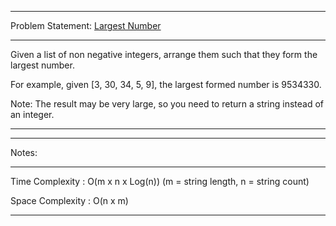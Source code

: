 ******************************************************************************
Problem Statement: [Largest Number](https://leetcode.com/problems/largest-number/)
******************************************************************************
Given a list of non negative integers, arrange them such that they form the largest number.

For example, given [3, 30, 34, 5, 9], the largest formed number is 9534330.

Note: The result may be very large, so you need to return a string instead of an integer.

*****************************************************************************

******************************************************************************
Notes: 
******************************************************************************
Time Complexity : O(m x n x Log(n)) (m = string length, n = string count)

Space Complexity : O(n x m)

******************************************************************************